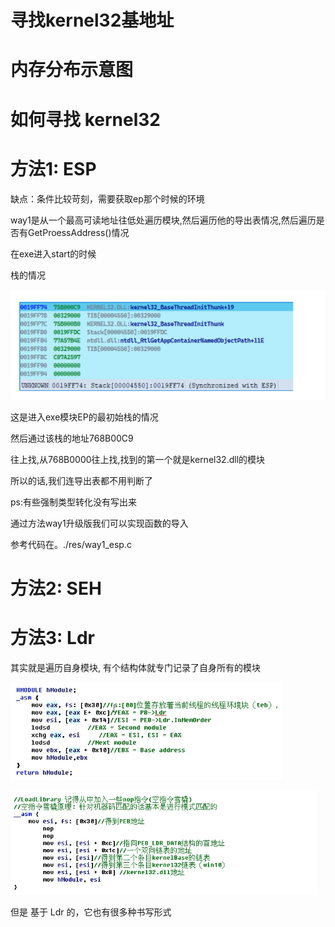 # 寻找kernel32基地址



# 内存分布示意图



# 如何寻找 kernel32



# 方法1: ESP

缺点：条件比较苛刻，需要获取ep那个时候的环境



way1是从一个最高可读地址往低处遍历模块,然后遍历他的导出表情况,然后遍历是否有GetProessAddress()情况

在exe进入start的时候

栈的情况

![Untitled](img/7dd3496d4e184434a98edc11de043e96Untitled.png)

这是进入exe模块EP的最初始栈的情况

然后通过该栈的地址768B00C9

往上找,从768B0000往上找,找到的第一个就是kernel32.dll的模块

所以的话,我们连导出表都不用判断了

ps:有些强制类型转化没有写出来

通过方法way1升级版我们可以实现函数的导入



参考代码在。./res/way1_esp.c

# 方法2: SEH



# 方法3: Ldr



其实就是遍历自身模块, 有个结构体就专门记录了自身所有的模块

![image-20230730102439432](img/image-20230730102439432.png)

![image-20230731182232866](img/image-20230731182232866.png)

但是 基于 Ldr 的，它也有很多种书写形式

